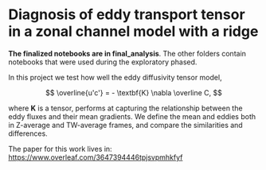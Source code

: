 # Diagnosis of eddy transport tensor in a zonal channel model with a ridge

**The finalized notebooks are in final_analysis**. 
The other folders contain notebooks that were used during the exploratory phased.

In this project we test how well the eddy diffusivity tensor model, 

$$
\overline{u'c'} = - \textbf{K} \nabla \overline C,
$$

where $\textbf{K}$ is a tensor, performs at capturing the relationship between the eddy fluxes and their mean gradients. 
We define the mean and eddies both in Z-average and TW-average frames, and compare the similarities and differences. 

The paper for this work lives in: https://www.overleaf.com/3647394446tpjsvpmhkfyf
